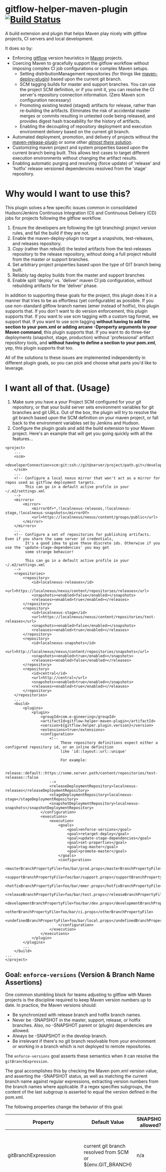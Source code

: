 # gitflow-helper-maven-plugin [![Build Status](https://travis-ci.org/egineering-llc/gitflow-helper-maven-plugin.svg?branch=master)](https://travis-ci.org/egineering-llc/gitflow-helper-maven-plugin)

A build extension and plugin that helps Maven play nicely with gitflow projects, CI servers and local development.

It does so by:

 * Enforcing [gitflow](http://nvie.com/posts/a-successful-git-branching-model/) version heuristics in [Maven](http://maven.apache.org/) projects.
 * Coercing Maven to gracefully support the gitflow workflow without imposing complex CI job configurations or complex Maven setups.
    * Setting distributionManagement repositories (for things like [maven-deploy-plugin](https://maven.apache.org/plugins/maven-deploy-plugin/)) based upon the current git branch.
    * SCM tagging builds for master and support branches. You can use the project SCM definition, or if you omit it, you can resolve the CI server's repository connection information. (Zero Maven scm configuration necessary)
    * Promoting existing tested (staged) artifacts for release, rather than re-building the artifacts. Eliminates the risk of accidental master merges or commits resulting in untested code being released, and provides digest hash traceability for the history of artifacts.
    * Enabling the decoupling of repository deployment and execution environment delivery based on the current git branch.
 * Automated deployment, promotion, and delivery of projects without the [maven-release-plugin](http://maven.apache.org/maven-release/maven-release-plugin/) or some other [*almost there* solution](https://axelfontaine.com/blog/final-nail.html).
 * Customizing maven project and system properties based upon the current branch being built. This allows test cases to target different execution environments without changing the artifact results.
 * Enabling automatic purging and resolving (force update) of 'release' and 'hotfix' release versioned dependencies resolved from the 'stage' repository.

# Why would I want to use this?

This plugin solves a few specific issues common in consolidated Hudson/Jenkins Continuous Integration (CI) and Continuous Delivery (CD) jobs for projects following the gitflow workflow.

 1. Ensure the developers are following the (git branching) project version rules, and fail the build if they are not.
 2. Enable the maven-deploy-plugin to target a snapshots, test-releases, and releases repository.
 3. _Copy_ (rather than rebuild) the tested artifacts from the test-releases repository to the release repository, without doing a full project rebuild from the master or support branches.
 4. Set arbitrary project properties based upon the type of GIT branch being built. 
 5. Reliably tag deploy builds from the master and support branches
 6. Enable split 'deploy' vs. 'deliver' maven CI job configuration, without rebuilding artifacts for the 'deliver' phase.
 
In addition to supporting these goals for the project, this plugin does it in a manner that tries to be as effortless (yet configurable) as possible.
If you use non-standard gitflow branch names (emer instead of hotfix), this plugin supports that. If you don't want to do version enforcement, this plugin supports that. 
If you want to use scm tagging with a custom tag format, we support that. If you want to use scm tagging **without having to add the <scm> section to your pom.xml or adding arcane -Dproperty arguments to your Maven command**, this plugin supports that. 
If you want to do three-tier deployments (snapshot, stage, production) without 'professional' artifact repository tools, and **without having to define a <distributionManagement> section to your pom.xml**, yep, this plugin supports that too.

All of the solutions to these issues are implemented independently in different plugin goals, so you can pick and choose what parts you'd like to leverage.
 
# I want all of that. (Usage)

 1. Make sure you have a your Project SCM configured for your git repository, or that your build server sets environment variables for git branches and git URLs.
    Out of the box, the plugin will try to resolve the git branch based upon the SCM definition on your maven project, or fall back to the environment variables set by Jenkins and Hudson.
 2. Configure the plugin goals and add the build extension to your Maven project. Here's an example that will get you going quickly with all the features...

```
<project>
    ...
    <scm>
        <developerConnection>scm:git:ssh://git@server/project/path.git</developerConnection>
    </scm>
    ...
    <!-- Configure a local nexus mirror that won't act as a mirror for repos used as gitflow deployment targets. 
         This can go in a default active profile in your ~/.m2/settings.xml
    -->
    <mirrors>
        <mirror>
            <mirrorOf>*,!localnexus-releases,!localnexus-stage,!localnexus-snapshots</mirrorOf>
            <url>https://localnexus/nexus/content/groups/public</url>
        </mirror>
    </mirrors>
    ...
    <!-- Configure a set of repositories for publishing artifacts. Even if you share the same server id credentials,
         It's a good idea to give these discrete ids. Otherwise if you use the 'update-stage-dependencies' you may get 
         some strange behavior!
         
         This can go in a default active profile in your ~/.m2/settings.xml
    -->
    <repositories>
        <repository>
            <id>localnexus-releases</id>
            <url>https://localnexus/nexus/content/repositories/releases</url>
            <snapshots><enabled>false</enabled></snapshots>
            <releases><enabled>true</enabled></releases>
        </repository>
        <repository>
            <id>localnexus-stage</id>
            <url>https://localnexus/nexus/content/repositories/test-releases</url>
            <snapshots><enabled>false</enabled></snapshots>
            <releases><enabled>true</enabled></releases>
        </repository>
        <repository>
            <id>localnexus-snapshots</id>
            <url>http://localnexus/nexus/content/repositories/snapshots</url>
            <snapshots><enabled>true</enabled></snapshots>
            <releases><enabled>false</enabled></releases>
        </repository>
        <repository>
            <id>central</id>
            <url>http://central</url>
            <snapshots><enabled>true</enabled></snapshots>
            <releases><enabled>true</enabled></releases>
        </repository>
    </repositories>    
    ...
    <build>
        <plugins>
            <plugin>
                <groupId>com.e-gineering</groupId>
                <artifactId>gitflow-helper-maven-plugin</artifactId>
                <version>${gitflow.helper.plugin.version}</version>
                <extensions>true</extensions>
                <configuration>
                    <!--
                         These repository definitions expect either a configured repository id, or an inline definition
                         like 'id::layout::url::unique'
                         
                         For example:
                         
                         release::default::https://some.server.path/content/repositories/test-releases::false
                    -->
                    <releaseDeploymentRepository>localnexus-releases</releaseDeploymentRepository>
                    <stageDeploymentRepository>localnexus-stage</stageDeploymentRepository>
                    <snapshotDeploymentRepository>localnexus-snapshots</snapshotDeploymentRepository>
                </configuration>
                <executions>
                    <execution>
                        <goals>
                            <goal>enforce-versions</goal>
                            <goal>retarget-deploy</goal>
                            <goal>update-stage-dependencies</goal>
                            <goal>set-properties</goal>
                            <goal>tag-master</goal>
                            <goal>promote-master</goal>
                        </goals>
                        <configuration>
                            <masterBranchPropertyFile>foo/bar/prod.props</masterBranchPropertyFile>
                            <supportBranchPropertyFile>foo/bar/support.props</supportBranchPropertyFile>
                            <hotfixBranchPropertyFile>foo/bar/emer.props</hotfixBranchPropertyFile>
                            <releaseBranchPropertyFile>foo/bar/test.props</releaseBranchPropertyFile>
                            <developmentBranchPropertyFile>foo/bar/dev.props</developmentBranchPropertyFile>
                            <otherBranchPropertyFile>foo/bar/ci.props</otherBranchPropertyFile>
                            <undefinedBranchPropertyFile>foo/bar/local.props</undefinedBranchPropertyFile>
                        </configuration>
                    </execution>
                </executions>
            </plugin>
        </plugins>
        ...
    </build>
...
</project>
```

## Goal: `enforce-versions` (Version & Branch Name Assertions)

One common stumbling block for teams adjusting to gitflow with Maven projects is the discipline required to keep Maven version numbers up to date.
In practice, the Maven versions should:
 
 * Be synchronized with release branch and hotfix branch names.
 * Never be -SNAPSHOT in the master, support, release, or hotfix branches. Also, no -SNAPSHOT parent or (plugin) dependencies are allowed.
 * Always be -SNAPSHOT in the develop branch.
 * Be irrelevant if there's no git branch resolvable from your environment or working in a branch which is not deployed to remote repositories.

The `enforce-versions` goal asserts these semantics when it can resolve the `gitBranchExpression`.

The goal accomplishes this by checking the Maven pom.xml version value, and asserting the -SNAPSHOT status, as well as matching the current branch name
against regular expressions, extracting version numbers from the branch names where applicable. If a regex specifies subgroups, the content of the 
last subgroup is asserted to equal the version defined in the pom.xml.

The following properties change the behavior of this goal:

| Property             | Default Value | SNAPSHOT allowed? | Description |
| -------------------- | ------------- | --------------------------- | ----------- |
| gitBranchExpression  | current git branch resolved from SCM or ${env.GIT_BRANCH} | n/a | Maven property expression to resolve in order to determine the current git branch |
| deploySnapshotTypeBranches  | `false` | n/a | When `true`, the POM version should end with the feature branch name and -SNAPSHOT, e.g. `1.0.0-myfeature-SNAPSHOT`. This prevents a feature branch snapshot from "overwriting" a snapshot from the develop branch. |
| enforceNonSnapshots | `true` | n/a | When `true`, enforce the requirement that none of the following may contain a -SNAPSHOT: the POM version, any parent, or any (plugin) dependencies. |
| releaseBranchMatchType  | `equals` | n/a | When `equals`, the POM version should be identical to the branch name for release and hotfix branches (e.g. POM version should be `1.0.0` for branch `release/1.0.0`). When `startsWith`, POM version should start with the name branch (e.g. POM version could be `1.0.1` for branch `release/1.0`. When using the `update-stage-dependencies` mojo, set to `equals`, otherwise set to `startsWith`. |
| masterBranchPattern  | (origin/)?master | No | Regex. When matched, signals the master branch is being built. |
| supportBranchPattern | (origin/)?support/(.*) | No | Regex. When matches, signals a support branch (long term master-equivalent for older release) being built. Last subgroup, if present, must be start of the Maven project version. |
| releaseBranchPattern | (origin/)?release/(.*) | No | Regex. When matched, signals a release branch being built. Last subgroup, if present, must match the Maven project version. |
| hotfixBranchPattern  | (origin/)?hotfix/(.*) | No | Regex. When matched, signals a hotfix branch is being built. Last subgroup, if present, must match the Maven project version. |
| developmentBranchPattern | (origin/)?develop | Yes | Regex. When matched, signals a development branch is being built. Note the lack of a subgroup. |


## Goal: `retarget-deploy` (Branch Specific Deploy Targets & Staging)

One of the challenges of building a good CI/CD job for Maven environments is the lack of a 'staging' repository baked into Maven.
The maven-release-plugin does introduce a concept of a staging repository, but the imposed workflow from the release plugin is incompatible with CI 
jobs and the gitflow model.

For projects being managed with the gitflow workflow model, release and hotfix branches should be deployed to a stage repository, where artifacts can
be tested and validated prior to being deployed to the release repository.

The `retarget-deploy` goal sets the snapshot and release repository based upon the resolved value of the `gitBranchExpression`. Subsequent 
plugins in the build process (deploy, site-deploy, etc.) will use the repositories set by the `retarget-deploy` goal.

| Property | Default Value | Description | 
| -------- | ------------- | ----------- |
| gitBranchExpression  | current git branch resolved from SCM or ${env.GIT_BRANCH} | Maven property expression to resolve in order to determine the current git branch |
| releaseDeploymentRepository | n/a | The repository to use for releases. (Builds with a GIT_BRANCH matching `masterBranchPattern` or `supportBranchPattern`) |
| stageDeploymentRepository | n/a | The repository to use for staging. (Builds with a GIT_BRANCH matching `releaseBranchPattern` or `hotfixBranchPattern`) | 
| snapshotDeploymentRepository | n/a | The repository to use for snapshots. (Builds matching `developmentBranchPattern`) |


**The repository properties should follow the following format**, `id::layout::url::uniqueVersion`.

When using this plugin, the `<distributionManagement>` repository definitions can be completely removed from your pom.xml 
The following configuration block:

        <distributionManagement>
            <snapshotRepository>
                <id>snapshots</id>
                <layout>default</layout>
                <url>https://some.server.path/content/repositories/snapshots</url>
                <uniqueVersion>true</uniqueVersion>
            </snapshotRepository>
            <repository>
                <id>releases</id>
                <layout>default</layout>
                <url>https://some.server.path/content/repositories/releases</url>
                <uniqueVersion>false</uniqueVersion>
            </repository>
        </distributionManagement>
        
Can be replaced with the following plugin configuration, which also introduces the stage repository.

    <project...>
    ...
    <build>
        <plugins>
            <plugin>
                <groupId>com.e-gineering</groupId>
                <artifactId>gitflow-helper-maven-plugin</artifactId>
                <version>${gitflow.helper.plugin.version}</version>
                <configuration>
                    <releaseDeploymentRepository>releases::default::https://some.server.path/content/repositories/releases::false</releaseDeploymentRepository>
                    <stageDeploymentRepository>stage::default::https://some.server.path/content/repositories/stage::false</stageDeploymentRepository>
                    <snapshotDeploymentRepository>snapshots::default::https://some.server.path/content/repositories/snapshots::true</snapshotDeploymentRepository>
                </configuration>
                <executions>
                    <execution>
                        <goals>
                            <goal>retarget-deploy</goal>
                        </goals>
                    </execution>
                </executions>
            </plugin>
        </plugins>
        ...
    </build>


## Goal: `set-properties` (Dynamically Set Maven Project / System Properties)

Some situations with automated testing (and integration testing in particular) demand changing configuration properties 
based upon the branch type being built. This is a common necessity when configuring automated DB refactorings as part of
a build, or needing to setup / configure datasources for automated tests to run against.

The `set-properties` goal allows for setting project (or system) properties, dynamically based on the detected git
branch being built. Properties can be specified as a Properties collection in plugin configuration, or can be loaded
from a property file during the build. Both property key names and property values will have placeholders resolved.

Multiple executions can be configured, and each execution can target different scopes (system or project), and can load
properties from files with an assigned keyPrefix, letting you name-space properties from execution ids.


## Goal: `update-stage-dependencies` (Force update of dependency staged Releases)

The maven `-U` command line switch does a fine job of updating SNAPSHOT versions from snapshot repositories, there is no
built-in way to force maven to re-resolve non-snapshot release versions. This goal addresses that shortcoming in a fairly
straight-forward manner. Any release version dependency of the project which was provided to the local repository by a
remote repository with the same ID as the `<stageDeploymentRepository>`, will be purged from the local repository and
re-resolved (so you get the latest version from either the stage repository, or your release repository).

It is **very important** if you're using this goal, that the **`stageDeploymentReposity` have a unique repository/server id**.
If you use the same ID for release, snapshot, and stage, every time you exeucte this goal, every release version
dependency will be purged and re-resolved.

If you have a local build / install of a release version, this goal will currently not update that package, by design.
You will need to manually remove your local build (or have a newer version resolve from a remote) before this goal will
purge it.

# Goal: `tag-master` ("Automagic" Tagging for Master Branch Releases)

In a gitflow environment, a commit to a master branch should trigger a job to build on the master branch, which would result in the release being tagged if successful.
 
The `tag-master` goal invokes the SCM manager to tag the source repository when `gitBranchExpression` resolves to a value matching the `masterBranchPattern` or
`supportBranchPattern` regular expressions. To determine the SCM URL to use, the plugin looks for a `developerConnection` or `connection` information in an SCM block
 and if not found the `gitURLExpression` is evaluated at run-time. 
The default expression, `${env.GIT_URL}`, is one that is commonly provided by Jenkins & Hudson. 

The following properties can be configured for this goal:

| Property             | Default Value | Description |
| -------------------- | ------------- | ----------- |
| gitBranchExpression  | current git branch resolved from SCM or ${env.GIT_BRANCH} | Maven property expression to resolve in order to determine the current git branch |
| gitURLExpression     | current git branch resolved from SCM or ${env.GIT_URL} | Maven property expression to resolve for the GIT URL connection to use. |
| masterBranchPattern  | (origin/)?master | Regex. When matched against the resolved value of `gitBranchExpression` this plugin tags the SCM using the `gitURLExpression` to resolve the git URL to use. |
| supportBranchPattern | (origin/)?support/(.*) | Regex. When matches against the resolved value of `gitBranchExpression` this plugin tags the SCM using the `gitURLExpression` to resolve the git URL to use. | 
| tag                  | ${project.version} | An expression to use for the SCM tag. |


## Goal: `promote-master` and the Build Extension. (Copy Staged Artifacts to Releases)

With gitflow, a new version of a product is prepared in the `release/.*` and `hotfix/.*` branches of the project.
These artifacts are put through their paces and validated before the merge back into the master branch or a support branch.

In a traditional CI approach, the merge to master triggers a build, which gets deployed to a releases repository, and perhaps deployed to an execution 
environment. This approach has the consequence of deployed artifacts in the release repository having never been tested in a stage or test environment.
Sure, you've tested the branch, but the actual artifact from the stage repository is what you *really* want to have deployed to the release repository.

If stage artifacts are copied into the releases repository when a master (or support branch) commit occurs (ex: the merge from release/2.3.4.5 into master) then the 
artifacts will have the same SHA and MD5 hash, and you'd have full trace-ability for the lifecycle of the artifacts. You'd also have the added benefit 
of achieving the ideal situation for gitflow deployment, where releases originate from the branches created for them, and code is **never deployed  
directly from master**. Rather, master is really only used for tracking releases and branching to support production issues.

To accomplish this the `promote-master` goal and a Maven build extension work together.

With the build extension added to your project, any build where the `gitBranchExpression` matches the `masterBranchPattern` or `supportBranchPattern` will have it's
build lifecycle (plugins, goals, etc) altered. Any plugin other than the gitflow-helper-maven-plugin, the maven-deploy-plugin, or plugins with goals
 explicitly referenced on the command line will be ignored (removed from the project reactor). 
This allows us to enforce the ideal that code should never be built in the master branch.

The `promote-master` goal executes when the `gitBranchExpression` resolves to a value matching the `masterBranchPattern` or `supportBranchPattern` regular expression.
 
This goal resolves (and downloads) the artifacts matching the current `${project.version}` from the stage repository, then attaches them to the 
current project in the Maven build. This lets later plugins in the lifecycle (like the deploy plugin, which the extension won't remove) make use of 
artifacts provided from the stage repository when it uploads to the releases repository. Effectively, this makes a build in master (or support) copy the artifacts from 
the stage repository to the releases repository.


## Goal: `attach-deployed` (Deliver already Deployed artifacts)

In some cases it is not advantageous to have instantaneous delivery of deployed artifacts into execution environments.
The Maven lifecycle has no concept of this. The manner in which traditional 'deploy' (really, delivery) plugins deliver 
new artifacts to execution environments overlaps with the 'deploy' to a binary artifact repository. The overlap of these
two operations into a single Maven lifecycle phase represents a conflict of interest when attempting to deliver already
deployed artifacts without re-building the artifacts at the time of delivery. Within the context of auditing deployed 
artifact provenance, this is a 'bad thing'.

The `attach-deployed` goal will execute a clean, resolve previously built artifacts appropriate for the git branch 
being built, attach the artifacts to the project, and place them in the `/target` directory as part of the Maven
package phase.

The following table describes the git branch expression -> repository used for resolving prebuilt artifact mapping.
 
| Git Branch Expression | Source Repository for re-attachment |
| --------------------- | ---------- |
| masterBranchPattern   | release    |
| supportBranchPattern  | release    |
| releaseBranchPattern  | stage      |
| hotfixBranchPattern   | stage      |
| developmentBranchPattern | snapshots | 
| All Others            | local      |
 
As an example, assume you have two CI jobs. 

 * One which builds and deploys (to an artifact repository) the project for each commit.
 * Another which is manually triggered, takes a branch as a user-input parameter, and delivers that branch to the proper
   execution environment.
   
 The first job would likely run the following maven goals:
    `mvn clean deploy`
    
 The second job could then run these maven goals:
    `mvn gitflow-helper:attach-deploy jboss-as:deploy-only`
    
The effect would be that the first job builds, and pushes binaries to the proper artifact repository.
The second job would have a clean workspace, with the proper version of the project defined by the pom.xml in the branch
it's building. The attach-deploy will 'clean' the maven project, then download the binary artifacts from the repository
that the first build deployed into. Once they're attached to the project, the `jboss-as:deploy-only` goal will deliver
the artifacts built by the first job into a jboss application server.

# Additional Notes
## How Git branch name resolution works
1. If the `<scm>` sections of the pom points to a git repository,  `git symbolic-ref HEAD` to is used to check the local branch name.
2. If the `symbolic-ref` fails then it's likely due to a detached HEAD.
   This is typical of CI servers like Jenkins, where the commit hash that was just pushed is pulled.
   This can also be done as a consequene of attempting to rebuild from a tag, without branching, or in some 
   workflows where code reviews are done without branches.   
   
   In the case of a detached HEAD the plugin will:
    * Resolve the HEAD to a commit using `git rev-parse HEAD`.
    * `git show-ref` to resolve which (local/remote) branches point to the commit.
    * If the detached HEAD commit resolves to a single branch type, it uses that branch name.
3. If the first two methods fail, the plugin attempts to resolve `${env.GIT_BRANCH}`.

## Building with IntelliJ IDEA notes
### To Debug Integration Tests:
Configure the Maven commandline to include
`-DforkCount=0`

### To inspect code-coverage results from Integration Tests:
* Select the **Analyze** -> **Show Coverage Data** menu.
* In the dialog that appears, click the **+** in the upper left corner to `Add (Insert)`, and browse to `target/jacoco.exec`.
* Selecting that file will show coverage data inline with the code editor.
